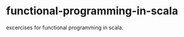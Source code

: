 functional-programming-in-scala
===============================

excercises for functional programming in scala.

